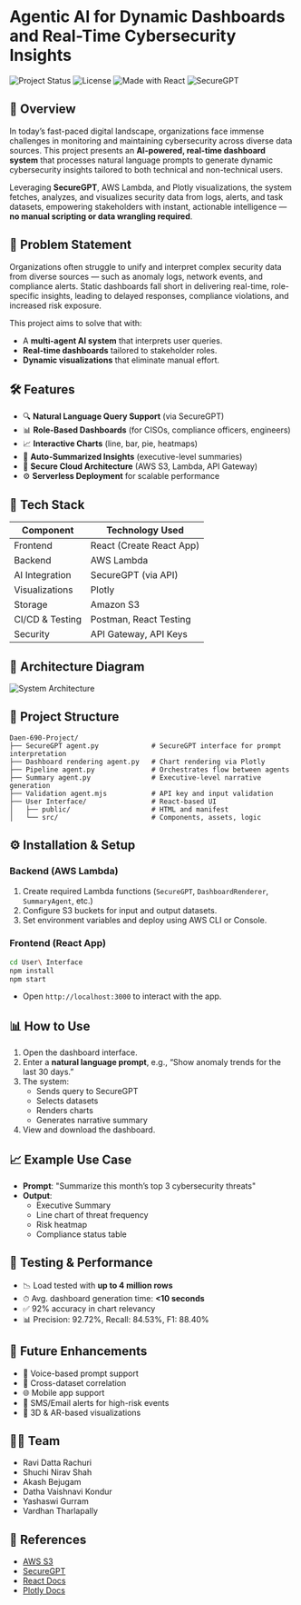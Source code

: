 
# Agentic AI for Dynamic Dashboards and Real-Time Cybersecurity Insights

![Project Status](https://img.shields.io/badge/status-Completed-brightgreen)
![License](https://img.shields.io/badge/license-MIT-blue)
![Made with React](https://img.shields.io/badge/frontend-React-lightblue)
![SecureGPT](https://img.shields.io/badge/AI-SecureGPT-critical)

## 🧠 Overview

In today’s fast-paced digital landscape, organizations face immense challenges in monitoring and maintaining cybersecurity across diverse data sources. This project presents an **AI-powered, real-time dashboard system** that processes natural language prompts to generate dynamic cybersecurity insights tailored to both technical and non-technical users.

Leveraging **SecureGPT**, AWS Lambda, and Plotly visualizations, the system fetches, analyzes, and visualizes security data from logs, alerts, and task datasets, empowering stakeholders with instant, actionable intelligence — **no manual scripting or data wrangling required**.

## 📌 Problem Statement

Organizations often struggle to unify and interpret complex security data from diverse sources — such as anomaly logs, network events, and compliance alerts. Static dashboards fall short in delivering real-time, role-specific insights, leading to delayed responses, compliance violations, and increased risk exposure.

This project aims to solve that with:
- A **multi-agent AI system** that interprets user queries.
- **Real-time dashboards** tailored to stakeholder roles.
- **Dynamic visualizations** that eliminate manual effort.

## 🛠 Features

- 🔍 **Natural Language Query Support** (via SecureGPT)
- 📊 **Role-Based Dashboards** (for CISOs, compliance officers, engineers)
- 📈 **Interactive Charts** (line, bar, pie, heatmaps)
- 🧠 **Auto-Summarized Insights** (executive-level summaries)
- 🔐 **Secure Cloud Architecture** (AWS S3, Lambda, API Gateway)
- ⚙️ **Serverless Deployment** for scalable performance

## 🧰 Tech Stack

| Component              | Technology Used           |
|------------------------|---------------------------|
| Frontend               | React (Create React App)  |
| Backend                | AWS Lambda                |
| AI Integration         | SecureGPT (via API)       |
| Visualizations         | Plotly                    |
| Storage                | Amazon S3                 |
| CI/CD & Testing        | Postman, React Testing    |
| Security               | API Gateway, API Keys     |

## 📐 Architecture Diagram

![System Architecture](architecture_diagram.png)

## 📂 Project Structure

```
Daen-690-Project/
├── SecureGPT agent.py             # SecureGPT interface for prompt interpretation
├── Dashboard rendering agent.py   # Chart rendering via Plotly
├── Pipeline agent.py              # Orchestrates flow between agents
├── Summary agent.py               # Executive-level narrative generation
├── Validation agent.mjs           # API key and input validation
├── User Interface/                # React-based UI
│   ├── public/                    # HTML and manifest
│   └── src/                       # Components, assets, logic
```

## ⚙️ Installation & Setup

### Backend (AWS Lambda)
1. Create required Lambda functions (`SecureGPT`, `DashboardRenderer`, `SummaryAgent`, etc.)
2. Configure S3 buckets for input and output datasets.
3. Set environment variables and deploy using AWS CLI or Console.

### Frontend (React App)
```bash
cd User\ Interface
npm install
npm start
```
- Open `http://localhost:3000` to interact with the app.

## 📊 How to Use

1. Open the dashboard interface.
2. Enter a **natural language prompt**, e.g., “Show anomaly trends for the last 30 days.”
3. The system:
   - Sends query to SecureGPT
   - Selects datasets
   - Renders charts
   - Generates narrative summary
4. View and download the dashboard.

## 📈 Example Use Case

- **Prompt**: "Summarize this month’s top 3 cybersecurity threats"
- **Output**:
  - Executive Summary
  - Line chart of threat frequency
  - Risk heatmap
  - Compliance status table

## 🧪 Testing & Performance

- 📉 Load tested with **up to 4 million rows**
- ⏱ Avg. dashboard generation time: **<10 seconds**
- ✅ 92% accuracy in chart relevancy
- 📊 Precision: 92.72%, Recall: 84.53%, F1: 88.40%

## 🚀 Future Enhancements

- 🤖 Voice-based prompt support
- 🔁 Cross-dataset correlation
- 🌐 Mobile app support
- 📢 SMS/Email alerts for high-risk events
- 🧬 3D & AR-based visualizations

## 👨‍💻 Team

- Ravi Datta Rachuri  
- Shuchi Nirav Shah  
- Akash Bejugam  
- Datha Vaishnavi Kondur  
- Yashaswi Gurram  
- Vardhan Tharlapally

## 📎 References

- [AWS S3](https://aws.amazon.com/s3/)
- [SecureGPT](https://openai.com/)
- [React Docs](https://reactjs.org/)
- [Plotly Docs](https://plotly.com/python/)
